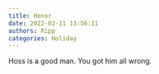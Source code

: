 ```yaml
---
title: Honor
date: 2022-02-11 13:56:11
authors: Ripp
categories: Holiday
---
```


 Hoss is a good man. You got him all wrong.